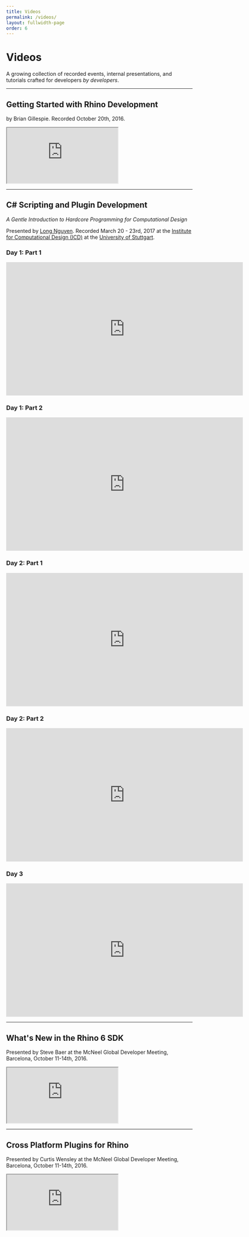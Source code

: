 ```yaml
---
title: Videos
permalink: /videos/
layout: fullwidth-page
order: 6
---
```


# Videos

A growing collection of recorded events, internal presentations, and tutorials crafted for developers *by developers*.

---

## Getting Started with Rhino Development

by Brian Gillespie.  Recorded October 20th, 2016.

<div class="embed-responsive embed-responsive-16by9">
  <iframe class="embed-responsive-item" src="https://player.vimeo.com/video/188730450"></iframe>
</div>

---

## C# Scripting and Plugin Development

_A Gentle Introduction to Hardcore Programming for Computational Design_

Presented by [Long Nguyen](https://discourse.mcneel.com/u/longnguyen).  Recorded March 20 - 23rd, 2017 at the [Institute for Computational Design (ICD)](http://icd.uni-stuttgart.de/) at the [University of Stuttgart](https://www.uni-stuttgart.de/).

### Day 1: Part 1

<div class="embed-responsive embed-responsive-16by9">
  <iframe class="embed-responsive-item" src="https://player.vimeo.com/video/247048808" width="640" height="360" frameborder="0" webkitallowfullscreen mozallowfullscreen allowfullscreen></iframe>
</div>

### Day 1: Part 2

<div class="embed-responsive embed-responsive-16by9">
  <iframe class="embed-responsive-item" src="https://player.vimeo.com/video/247050074" width="640" height="360" frameborder="0" webkitallowfullscreen mozallowfullscreen allowfullscreen></iframe>
</div>

### Day 2: Part 1

<div class="embed-responsive embed-responsive-16by9">
  <iframe class="embed-responsive-item" src="https://player.vimeo.com/video/247050938" width="640" height="360" frameborder="0" webkitallowfullscreen mozallowfullscreen allowfullscreen></iframe>
</div>

### Day 2: Part 2

<div class="embed-responsive embed-responsive-16by9">
  <iframe class="embed-responsive-item" src="https://player.vimeo.com/video/247051786" width="640" height="360" frameborder="0" webkitallowfullscreen mozallowfullscreen allowfullscreen></iframe>
</div>

### Day 3

<div class="embed-responsive embed-responsive-16by9">
  <iframe class="embed-responsive-item" src="https://player.vimeo.com/video/247052840" width="640" height="360" frameborder="0" webkitallowfullscreen mozallowfullscreen allowfullscreen></iframe>
</div>

---

## What's New in the Rhino 6 SDK

Presented by Steve Baer at the McNeel Global Developer Meeting, Barcelona, October 11-14th, 2016.

<div class="embed-responsive embed-responsive-16by9">
  <iframe class="embed-responsive-item" src="https://www.youtube.com/embed/HBKaeOfVhDo"></iframe>
</div>

---

## Cross Platform Plugins for Rhino

Presented by Curtis Wensley at the McNeel Global Developer Meeting, Barcelona, October 11-14th, 2016.

<div class="embed-responsive embed-responsive-16by9">
  <iframe class="embed-responsive-item" src="https://www.youtube.com/embed/mcFLsdLi5Hk"></iframe>
</div>
